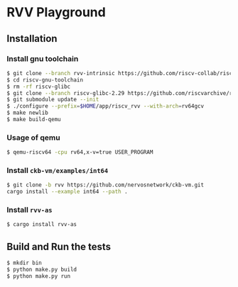 # RVV Playground

## Installation

### Install gnu toolchain

```sh
$ git clone --branch rvv-intrinsic https://github.com/riscv-collab/riscv-gnu-toolchain
$ cd riscv-gnu-toolchain
$ rm -rf riscv-glibc
$ git clone --branch riscv-glibc-2.29 https://github.com/riscvarchive/riscv-glibc
$ git submodule update --init
$ ./configure --prefix=$HOME/app/riscv_rvv --with-arch=rv64gcv
$ make newlib
$ make build-qemu
```

### Usage of qemu

```sh
$ qemu-riscv64 -cpu rv64,x-v=true USER_PROGRAM
```

### Install `ckb-vm/examples/int64`

```sh
$ git clone -b rvv https://github.com/nervosnetwork/ckb-vm.git
cargo install --example int64 --path .
```

### Install `rvv-as`

```sh
$ cargo install rvv-as
```

## Build and Run the tests

```sh
$ mkdir bin
$ python make.py build
$ python make.py run
```
